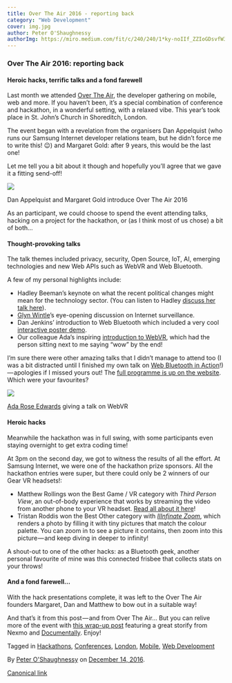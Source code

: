 ```yaml
---
title: Over The Air 2016 - reporting back
category: "Web Development"
cover: img.jpg
author: Peter O'Shaughnessy
authorImg: https://miro.medium.com/fit/c/240/240/1*ky-noIIf_ZZIoGDsvfW3AA.jpeg
---
```


### Over The Air 2016: reporting back

#### Heroic hacks, terrific talks and a fond farewell

Last month we attended [Over The Air](http://overtheair.org/blog/), the developer gathering on mobile, web and more. If you haven’t been, it’s a special combination of conference and hackathon, in a wonderful setting, with a relaxed vibe. This year’s took place in St. John’s Church in Shoreditch, London.

The event began with a revelation from the organisers Dan Appelquist (who runs our Samsung Internet developer relations team, but he didn’t force me to write this! 😉) and Margaret Gold: after 9 years, this would be the last one!

Let me tell you a bit about it though and hopefully you’ll agree that we gave it a fitting send-off!

![](https://cdn-images-1.medium.com/max/1000/1*EmxuqH2oXHIYH83j9Sb6gw.jpeg)

Dan Appelquist and Margaret Gold introduce Over The Air 2016

As an participant, we could choose to spend the event attending talks, hacking on a project for the hackathon, or (as I think most of us chose) a bit of both…

#### Thought-provoking talks

The talk themes included privacy, security, Open Source, IoT, AI, emerging technologies and new Web APIs such as WebVR and Web Bluetooth.

A few of my personal highlights include:

*   Hadley Beeman’s keynote on what the recent political changes might mean for the technology sector. (You can listen to Hadley [discuss her talk here](https://twitter.com/Documentally/status/802112136659005440)).
*   [Glyn Wintle](https://twitter.com/glynwintle)’s eye-opening discussion on Internet surveillance.
*   Dan Jenkins’ introduction to Web Bluetooth which included a very cool [interactive poster demo](https://medium.com/@nimbleape/building-a-web-bluetooth-progressive-web-app-a859f91fd29#.mm51y1c9f).
*   Our colleague Ada’s inspiring [introduction to WebVR](https://ada.is/webvr/talk-ota2016.html), which had the person sitting next to me saying “wow” by the end!

I’m sure there were other amazing talks that I didn’t manage to attend too (I was a bit distracted until I finished my own talk on [Web Bluetooth in Action](https://poshaughnessy.github.io/over-the-air-2016-bluetooth/)!) — apologies if I missed yours out! The [full programme is up on the website](http://overtheair.org/blog/programme/). Which were your favourites?

![](https://cdn-images-1.medium.com/max/800/1*SyIrTuaJ7HHFYC250uPATg.jpeg)

[Ada Rose Edwards](https://medium.com/u/c2890cdd7a64) giving a talk on WebVR

#### Heroic hacks

Meanwhile the hackathon was in full swing, with some participants even staying overnight to get extra coding time!

At 3pm on the second day, we got to witness the results of all the effort. At Samsung Internet, we were one of the hackathon prize sponsors. All the hackathon entries were super, but there could only be 2 winners of our Gear VR headsets!:

*   Matthew Rollings won the Best Game / VR category with _Third Person View_, an out-of-body experience that works by streaming the video from another phone to your VR headset. [Read all about it here](https://www.stealthcopter.com/blog/2016/12/third-person-viewer-ota-2016-best-vr-game-entry/)!
*   Tristan Roddis won the Best Other category with [_IIInfinate Zoom_](https://cogapp.github.io/iiinfinite/), which renders a photo by filling it with tiny pictures that match the colour palette. You can zoom in to see a picture it contains, then zoom into this picture — and keep diving in deeper to infinity!

A shout-out to one of the other hacks: as a Bluetooth geek, another personal favourite of mine was this connected frisbee that collects stats on your throws!

#### And a fond farewell…

With the hack presentations complete, it was left to the Over The Air founders Margaret, Dan and Matthew to bow out in a suitable way!

And that’s it from this post — and from Over The Air… But you can relive more of the event with [this wrap-up post](http://overtheair.org/blog/2016/11/and-thats-a-wrap-4/) featuring a great storify from Nexmo and [Documentally](https://medium.com/u/852ea6b2ec43). Enjoy!

Tagged in [Hackathons](https://medium.com/tag/hackathons), [Conferences](https://medium.com/tag/conference), [London](https://medium.com/tag/london), [Mobile](https://medium.com/tag/mobile), [Web Development](https://medium.com/tag/web-development)

By [Peter O'Shaughnessy](https://medium.com/@poshaughnessy) on [December 14, 2016](https://medium.com/p/48d05599356c).

[Canonical link](https://medium.com/@poshaughnessy/over-the-air-2016-reporting-back-48d05599356c)
